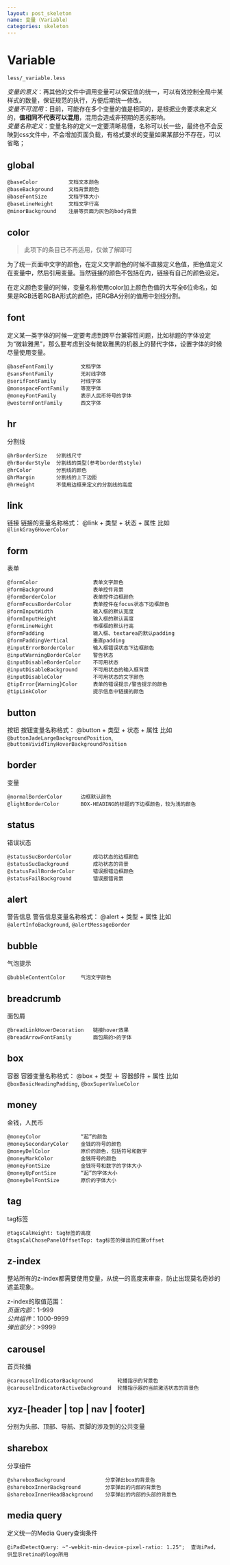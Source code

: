 ```yaml
---
layout: post_skeleton
name: 变量（Variable）
categories: skeleton
---
```


# Variable

	less/_variable.less

_变量的意义_：再其他的文件中调用变量可以保证值的统一，可以有效控制全局中某样式的数量，保证规范的执行，方便后期统一修改。  
_变量不可混用_：目前，可能存在多个变量的值是相同的，是根据业务要求来定义的，**值相同不代表可以混用**，混用会造成非预期的恶劣影响。  
_变量名称定义_：变量名称的定义一定要清晰易懂，名称可以长一些，最终也不会反映到css文件中，不会增加页面负载，有格式要求的变量如果某部分不存在，可以省略；  


## global

	@baseColor          文档文本颜色
	@baseBackground     文档背景颜色
	@baseFontSize       文档字体大小
	@baseLineHeight     文档文字行高
	@minorBackground    注册等页面为灰色的body背景


## color
> 此项下的条目已不再适用，仅做了解即可

为了统一页面中文字的颜色，在定义文字颜色的时候不直接定义色值，把色值定义在变量中，然后引用变量。当然链接的颜色不包括在内，链接有自己的颜色设定。

在定义颜色变量的时候，变量名称使用color加上颜色色值的大写全6位命名，如果是RGB活着RGBA形式的颜色，把RGBA分别的值用中划线分割。


## font
定义某一类字体的时候一定要考虑到跨平台兼容性问题，比如标题的字体设定为“微软雅黑”，那么要考虑到没有微软雅黑的机器上的替代字体，设置字体的时候尽量使用变量。
	
	@baseFontFamily         文档字体
	@sansFontFamily         无衬线字体
	@serifFontFamily        衬线字体
	@monospaceFontFamily    等宽字体
	@moneyFontFamily        表示人民币符号的字体
	@westernFontFamily      西文字体


## hr
分割线

	@hrBorderSize   分割线尺寸
	@hrBorderStyle  分割线的类型(参考border的style)
	@hrColor        分割线的颜色
	@hrMargin       分割线的上下边距
	@hrHeight       不使用边框来定义的分割线的高度


## link
链接
链接的变量名称格式： @link + 类型 + 状态 + 属性
比如`@linkGray6HoverColor`


## form
表单

	@formColor                  表单文字颜色
	@formBackground             表单控件背景
	@formBorderColor            表单控件边框颜色
	@formFocusBorderColor       表单控件在focus状态下边框颜色
	@formInputWidth             输入框的默认宽度
	@formInputHeight            输入框的默认高度
	@formLineHeight             书框框的默认行高
	@formPadding                输入框、textarea的默认padding
	@formPaddingVertical        垂直padding
	@inputErrorBorderColor      输入框错误状态下边框颜色
	@inputWarningBorderColor    警告状态
	@inputDisableBorderColor    不可用状态
	@inputDisableBackground     不可用状态的输入框背景
	@inputDisableColor          不可用状态的文字颜色
	@tipError{Warning}Color     表单的错误提示/警告提示的颜色
	@tipLinkColor               提示信息中链接的颜色


## button
按钮
按钮变量名称格式： @button + 类型 + 状态 + 属性
比如`@buttonJadeLargeBackgroundPosition`, `@buttonVividTinyHoverBackgroundPosition`


## border
变量

	@normalBorderColor      边框默认颜色
	@lightBorderColor       BOX-HEADING的标题的下边框颜色，较为浅的颜色


## status 
错误状态

	@statusSucBorderColor       成功状态的边框颜色
	@statusSucBackground        成功状态的背景
	@statusFailBorderColor      错误报错边框颜色
	@statusFailBackground       错误报错背景


## alert
警告信息
警告信息变量名称格式： @alert + 类型 + 属性
比如`@alertInfoBackground`, `@alertMessageBorder`


## bubble
气泡提示

	@bubbleContentColor     气泡文字颜色


## breadcrumb
面包屑

	@breadLinkHoverDecoration   链接hover效果
	@breadArrowFontFamily       面包屑的>的字体


## box
容器
容器变量名称格式： @box + 类型 ＋ 容器部件 + 属性
比如`@boxBasicHeadingPadding`, `@boxSuperValueColor`


## money
金钱，人民币

	@moneyColor             “起”的颜色
	@moneySecondaryColor    金钱的符号的颜色
	@moneyDelColor          原价的颜色，包括符号和数字
	@moneyMarkColor         金钱符号的颜色
	@moneyFontSize          金钱符号和数字的字体大小
	@moneyUpFontSize        “起”的字体大小
	@moneyDelFontSize       原价的字体大小


## tag
tag标签

	@tagsCalHeight: tag标签的高度
	@tagsCalChosePanelOffsetTop: tag标签的弹出的位置offset


## z-index
整站所有的z-index都需要使用变量，从统一的高度来审查，防止出现莫名奇妙的遮盖现象。

z-index的取值范围：  
_页面内部_：1-999  
_公共组件_：1000-9999  
_弹出部分_：>9999  


## carousel
首页轮播

	@carouselIndicatorBackground        轮播指示的背景色
	@carouselIndicatorActiveBackground  轮播指示器的当前激活状态的背景色


## xyz-[header | top | nav | footer]
分别为头部、顶部、导航、页脚的涉及到的公共变量


## sharebox
分享组件

	@shareboxBackground             分享弹出box的背景色
	@shareboxInnerBackground        分享弹出的内部的背景色
	@shareboxInnerHeadBackground    分享弹出的内部的头部的背景色


## media query
定义统一的Media Query查询条件
	
	@iPadDetectQuery: ~"-webkit-min-device-pixel-ratio: 1.25";  查询iPad，供显示retina的logo所用 